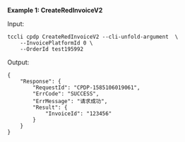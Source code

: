 **Example 1: CreateRedInvoiceV2**



Input: 

```
tccli cpdp CreateRedInvoiceV2 --cli-unfold-argument  \
    --InvoicePlatformId 0 \
    --OrderId test195992
```

Output: 
```
{
    "Response": {
        "RequestId": "CPDP-1585106019061",
        "ErrCode": "SUCCESS",
        "ErrMessage": "请求成功",
        "Result": {
            "InvoiceId": "123456"
        }
    }
}
```

